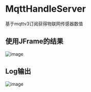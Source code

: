# MqttHandleServer
基于mqttv3订阅获得物联网传感器数值

## 使用JFrame的结果
![image](https://user-images.githubusercontent.com/58059527/173070943-9acba48a-794e-473f-9b88-957a016965ea.png)

## Log输出
![image](https://user-images.githubusercontent.com/58059527/173074775-3e5bdb72-5bb6-4b8c-b28b-b6101adb77d1.png)

